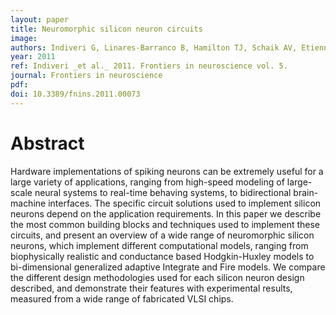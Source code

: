 ```yaml
---
layout: paper
title: Neuromorphic silicon neuron circuits
image:
authors: Indiveri G, Linares-Barranco B, Hamilton TJ, Schaik AV, Etienne-Cummings R, Delbruck T, Liu S, Dudek P, Häfliger P, Renaud S, Schemmel J, Cauwenberghs G, Arthur J, Hynna K, Folowosele F, Saighi S, Serrano-Gotarredona T, Wijekoon J, Wang Y, and Boahen K.
year: 2011
ref: Indiveri _et al._ 2011. Frontiers in neuroscience vol. 5.
journal: Frontiers in neuroscience
pdf: 
doi: 10.3389/fnins.2011.00073
---
```


# Abstract
Hardware implementations of spiking neurons can be extremely useful for a large variety of applications, ranging from high-speed modeling of large-scale neural systems to real-time behaving systems, to bidirectional brain-machine interfaces. The specific circuit solutions used to implement silicon neurons depend on the application requirements. In this paper we describe the most common building blocks and techniques used to implement these circuits, and present an overview of a wide range of neuromorphic silicon neurons, which implement different computational models, ranging from biophysically realistic and conductance based Hodgkin-Huxley models to bi-dimensional generalized adaptive Integrate and Fire models. We compare the different design methodologies used for each silicon neuron design described, and demonstrate their features with experimental results, measured from a wide range of fabricated VLSI chips.

